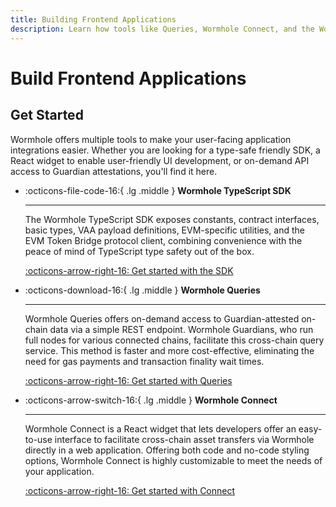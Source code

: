 ```yaml
---
title: Building Frontend Applications
description: Learn how tools like Queries, Wormhole Connect, and the Wormhole SDK come together to build frontend applications with seamless interoperability.
---
```


# Build Frontend Applications

## Get Started

Wormhole offers multiple tools to make your user-facing application integrations easier. Whether you are looking for a type-safe friendly SDK, a React widget to enable user-friendly UI development, or on-demand API access to Guardian attestations, you'll find it here.

<div class="grid cards" markdown>

-   :octicons-file-code-16:{ .lg .middle } **Wormhole TypeScript SDK**

    ---

    The Wormhole TypeScript SDK exposes constants, contract interfaces, basic types, VAA payload definitions, EVM-specific utilities, and the EVM Token Bridge protocol client, combining convenience with the peace of mind of TypeScript type safety out of the box.

    [:octicons-arrow-right-16: Get started with the SDK](/docs/build/applications/wormhole-sdk/)

</div>

<div class="grid cards" markdown>

-   :octicons-download-16:{ .lg .middle } **Wormhole Queries**

    ---

    Wormhole Queries offers on-demand access to Guardian-attested on-chain data via a simple REST endpoint. Wormhole Guardians, who run full nodes for various connected chains, facilitate this cross-chain query service. This method is faster and more cost-effective, eliminating the need for gas payments and transaction finality wait times.

    [:octicons-arrow-right-16: Get started with Queries](/docs/build/applications/queries/)

</div>

<div class="grid cards" markdown>

-   :octicons-arrow-switch-16:{ .lg .middle } **Wormhole Connect**

    ---

    Wormhole Connect is a React widget that lets developers offer an easy-to-use interface to facilitate cross-chain asset transfers via Wormhole directly in a web application. Offering both code and no-code styling options, Wormhole Connect is highly customizable to meet the needs of your application.

    [:octicons-arrow-right-16: Get started with Connect](/docs/build/applications/connect/)

</div>
